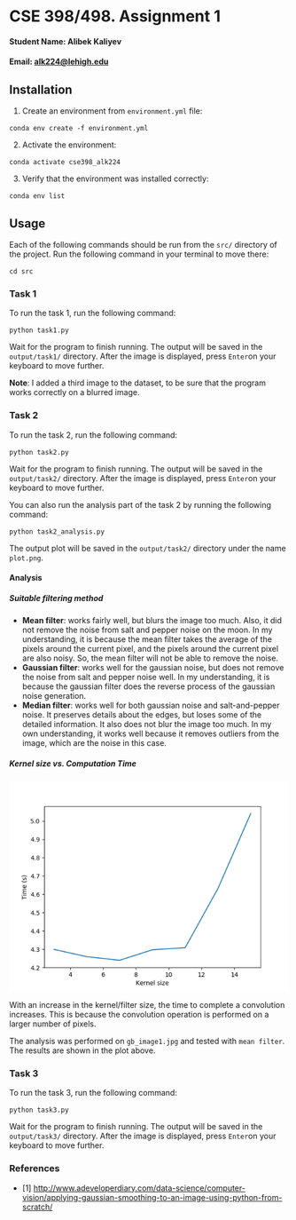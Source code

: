 # CSE 398/498. Assignment 1
#### Student Name: Alibek Kaliyev
#### Email: alk224@lehigh.edu

## Installation
1. Create an environment from ```environment.yml``` file:
```
conda env create -f environment.yml
```

2. Activate the environment:
```
conda activate cse398_alk224
```

3. Verify that the environment was installed correctly:
```
conda env list
```

## Usage
Each of the following commands should be run from the ```src/``` directory of the project. Run the following command in your terminal to move there:
```
cd src
```

### Task 1
To run the task 1, run the following command:
```
python task1.py
```

Wait for the program to finish running. The output will be saved in the ```output/task1/``` directory. After the image is displayed, press ```Enter```on your keyboard to move further.

**Note**: I added a third image to the dataset, to be sure that the program works correctly on a blurred image.

### Task 2
To run the task 2, run the following command:

```
python task2.py
```

Wait for the program to finish running. The output will be saved in the ```output/task2/``` directory. After the image is displayed, press ```Enter```on your keyboard to move further.

You can also run the analysis part of the task 2 by running the following command:
```
python task2_analysis.py
```
The output plot will be saved in the ```output/task2/``` directory under the name ```plot.png```.

#### Analysis

##### Suitable filtering method
- **Mean filter**: works fairly well, but blurs the image too much. Also, it did not remove the noise from salt and pepper noise on the moon. In my understanding, it is because the mean filter takes the average of the pixels around the current pixel, and the pixels around the current pixel are also noisy. So, the mean filter will not be able to remove the noise.
- **Gaussian filter**: works well for the gaussian noise, but does not remove the noise from salt and pepper noise well. In my understanding, it is because the gaussian filter does the reverse process of the gaussian noise generation.
- **Median filter**: works well for both gaussian noise and salt-and-pepper noise. It preserves details about the edges, but loses some of the detailed information. It also does not blur the image too much. In my own understanding, it works well because it removes outliers from the image, which are the noise in this case.

##### Kernel size vs. Computation Time
![plot](output/task2/plot.png)

With an increase in the kernel/filter size, the time to complete a convolution increases. This is because the convolution operation is performed on a larger number of pixels.

The analysis was performed on ```gb_image1.jpg``` and tested with ```mean filter```. The results are shown in the plot above.

### Task 3
To run the task 3, run the following command:

```
python task3.py
```

Wait for the program to finish running. The output will be saved in the ```output/task3/``` directory. After the image is displayed, press ```Enter```on your keyboard to move further.

### References
- [1] http://www.adeveloperdiary.com/data-science/computer-vision/applying-gaussian-smoothing-to-an-image-using-python-from-scratch/